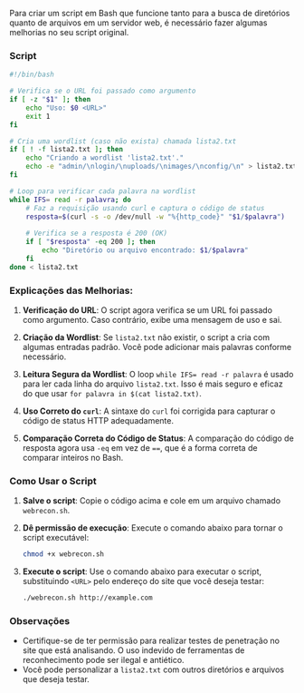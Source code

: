 Para criar um script em Bash que funcione tanto para a busca de diretórios quanto de arquivos em um servidor web, é necessário fazer algumas melhorias no seu script original. 

### Script 

```bash
#!/bin/bash

# Verifica se o URL foi passado como argumento
if [ -z "$1" ]; then
    echo "Uso: $0 <URL>"
    exit 1
fi

# Cria uma wordlist (caso não exista) chamada lista2.txt
if [ ! -f lista2.txt ]; then
    echo "Criando a wordlist 'lista2.txt'."
    echo -e "admin/\nlogin/\nuploads/\nimages/\nconfig/\n" > lista2.txt
fi

# Loop para verificar cada palavra na wordlist
while IFS= read -r palavra; do
    # Faz a requisição usando curl e captura o código de status
    resposta=$(curl -s -o /dev/null -w "%{http_code}" "$1/$palavra")
    
    # Verifica se a resposta é 200 (OK)
    if [ "$resposta" -eq 200 ]; then
        echo "Diretório ou arquivo encontrado: $1/$palavra"
    fi
done < lista2.txt
```

### Explicações das Melhorias:

1. **Verificação do URL**: O script agora verifica se um URL foi passado como argumento. Caso contrário, exibe uma mensagem de uso e sai.

2. **Criação da Wordlist**: Se `lista2.txt` não existir, o script a cria com algumas entradas padrão. Você pode adicionar mais palavras conforme necessário.

3. **Leitura Segura da Wordlist**: O loop `while IFS= read -r palavra` é usado para ler cada linha do arquivo `lista2.txt`. Isso é mais seguro e eficaz do que usar `for palavra in $(cat lista2.txt)`.

4. **Uso Correto do `curl`**: A sintaxe do `curl` foi corrigida para capturar o código de status HTTP adequadamente.

5. **Comparação Correta do Código de Status**: A comparação do código de resposta agora usa `-eq` em vez de `==`, que é a forma correta de comparar inteiros no Bash.

### Como Usar o Script

1. **Salve o script**: Copie o código acima e cole em um arquivo chamado `webrecon.sh`.

2. **Dê permissão de execução**: Execute o comando abaixo para tornar o script executável:
   ```bash
   chmod +x webrecon.sh
   ```

3. **Execute o script**: Use o comando abaixo para executar o script, substituindo `<URL>` pelo endereço do site que você deseja testar:
   ```bash
   ./webrecon.sh http://example.com
   ```

### Observações

- Certifique-se de ter permissão para realizar testes de penetração no site que está analisando. O uso indevido de ferramentas de reconhecimento pode ser ilegal e antiético.
- Você pode personalizar a `lista2.txt` com outros diretórios e arquivos que deseja testar.
